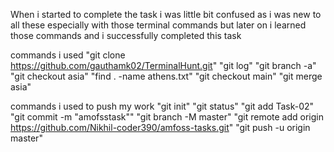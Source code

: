 When i started to complete the task i was little bit confused as i was new to all these especially with those terminal commands but later on i learned those commands and i successfully completed this task

commands i used 
"git clone https://github.com/gauthamk02/TerminalHunt.git"
"git log"
"git branch -a"
"git checkout asia"
"find . -name athens.txt"
"git checkout main"
"git merge asia"


commands i used to push my work
"git init"
"git status"
"git add Task-02"
"git commit -m "amofsstask""
"git branch -M master"
"git remote add origin https://github.com/Nikhil-coder390/amfoss-tasks.git"
"git push -u origin master"
